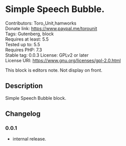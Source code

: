 # Simple Speech Bubble.
Contributors:      Toro_Unit,hamworks  
Donate link:       https://www.paypal.me/torounit  
Tags:              Gutenberg, block  
Requires at least: 5.5  
Tested up to:      5.5  
Requires PHP:      7.3  
Stable tag:        0.0.3
License:           GPLv2 or later  
License URI:       https://www.gnu.org/licenses/gpl-2.0.html  

This block is editors note. Not display on front.

## Description

Simple Speech Bubble block.

## Changelog

### 0.0.1
* internal release.

